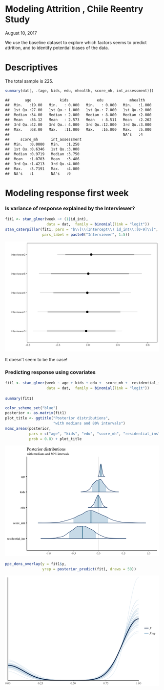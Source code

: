 Modeling Attrition , Chile Reentry Study
================
August 10, 2017

We use the baseline dataset to explore which factors seems to predict attrition, and to identify potential biases of the data.

Descriptives
============

The total sample is 225.

``` r
summary(dat[, .(age, kids, edu, mhealth, score_mh, int_assessment)])
```

    ##       age             kids             edu            mhealth     
    ##  Min.   :19.00   Min.   : 0.000   Min.   : 0.000   Min.   :1.000  
    ##  1st Qu.:27.00   1st Qu.: 1.000   1st Qu.: 7.000   1st Qu.:2.000  
    ##  Median :34.00   Median : 2.000   Median : 8.000   Median :2.000  
    ##  Mean   :36.12   Mean   : 2.573   Mean   : 8.511   Mean   :2.262  
    ##  3rd Qu.:42.00   3rd Qu.: 4.000   3rd Qu.:12.000   3rd Qu.:3.000  
    ##  Max.   :68.00   Max.   :11.000   Max.   :16.000   Max.   :5.000  
    ##                                                    NA's   :4      
    ##     score_mh      int_assessment 
    ##  Min.   :0.0000   Min.   :1.250  
    ##  1st Qu.:0.6346   1st Qu.:3.000  
    ##  Median :0.9719   Median :3.750  
    ##  Mean   :1.0703   Mean   :3.486  
    ##  3rd Qu.:1.4213   3rd Qu.:4.000  
    ##  Max.   :3.7191   Max.   :4.000  
    ##  NA's   :1        NA's   :9

Modeling response first week
============================

### Is variance of response explained by the Interviewer?

``` r
fit1 <- stan_glmer(week ~+ (1|id_int),
                   data = dat,  family = binomial(link = "logit"))
stan_caterpillar(fit1, pars = "b\\[\\(Intercept\\) id_int\\:[0-9]\\]",
                 pars_label = paste0("Interviewer", 1:5))
```

![](plots/predict-attrition-interviewers-1.png)

It doesn't seem to be the case!

### Predicting response using covariates

``` r
fit1 <- stan_glmer(week ~ age + kids + edu +  score_mh +  residential_ins +  (1|id_int),
                   data = dat,  family = binomial(link = "logit"))

summary(fit1)
```

``` r
color_scheme_set("blue")
posterior <- as.matrix(fit1)
plot_title <- ggtitle("Posterior distributions",
                      "with medians and 80% intervals")
mcmc_areas(posterior,
           pars = c("age", "kids", "edu", "score_mh", "residential_ins"),
           prob = 0.8) + plot_title
```

![](plots/predict-attrition-explore%20model-1.png)

``` r
ppc_dens_overlay(y = fit1$y,
                 yrep = posterior_predict(fit1, draws = 50))
```

![](plots/predict-attrition-explore%20model-2.png)
